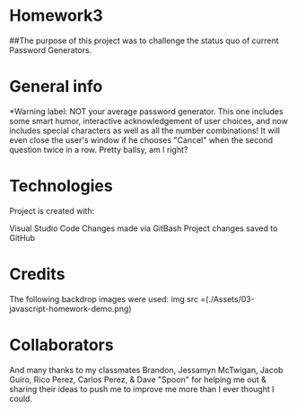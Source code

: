 # Homework3

##The purpose of this project was to challenge the status quo of current Password Generators.

# General info
*Warning label: NOT your average password generator. This one includes some smart humor, interactive acknowledgement of user choices, and now includes special characters as well as all the number combinations! It will even close the user's window if he chooses "Cancel" when the second question twice in a row. Pretty ballsy, am I right?



# Technologies
Project is created with:

Visual Studio Code
Changes made via GitBash
Project changes saved to GitHub

# Credits
The following backdrop images were used: img src =(./Assets/03-javascript-homework-demo.png)


# Collaborators
And many thanks to  my classmates Brandon, Jessamyn McTwigan, Jacob Guiro, Rico Perez, Carlos Perez, & Dave "Spoon"  for helping me out & sharing their ideas to push me to improve me more than I ever thought I could.